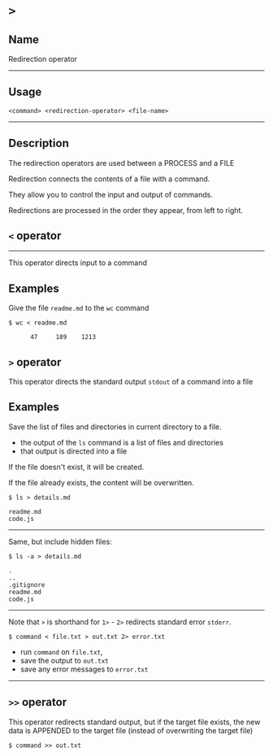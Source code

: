# `>`

## Name
Redirection operator

---
## Usage
```
<command> <redirection-operator> <file-name>
```

---
## Description
The redirection operators are used between a PROCESS and a FILE

Redirection connects the contents of a file with a command.

They allow you to control the input and output of commands.

Redirections are processed in the order they appear, from left to right.


## `<` operator
---

This operator directs input to a command
## Examples
Give the file `readme.md` to the `wc` command
```
$ wc < readme.md

      47     189    1213
```


## `>` operator
This operator directs the standard output `stdout` of a command into a file

## Examples
Save the list of files and directories in current directory to a file.
- the output of the `ls` command is a list of files and directories
- that output is directed into a file

If the file doesn't exist, it will be created.

If the file already exists, the content will be overwritten.
```
$ ls > details.md

readme.md
code.js
```

---
Same, but include hidden files:
```
$ ls -a > details.md

.
..
.gitignore
readme.md
code.js
```

---
Note that `>` is shorthand for `1>` - `2>` redirects standard error `stderr`.

```
$ command < file.txt > out.txt 2> error.txt
```
- run `command` on `file.txt`,
- save the output to `out.txt`
- save any error messages to `error.txt`


---
## `>>` operator
This operator redirects standard output, but if the target file exists,
the new data is APPENDED to the target file (instead of overwriting the target file)

```
$ command >> out.txt
```
